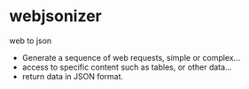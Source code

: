 # webjsonizer

web to json

- Generate a sequence of web requests, simple or complex...
- access to specific content such as tables, or other data...
- return data in JSON format.


